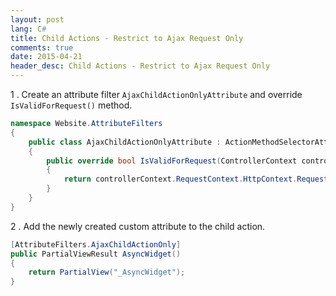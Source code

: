 ```yaml
---
layout: post
lang: C#
title: Child Actions - Restrict to Ajax Request Only
comments: true
date: 2015-04-21
header_desc: Child Actions - Restrict to Ajax Request Only
---
```

1 . Create an attribute filter `AjaxChildActionOnlyAttribute` and override `IsValidForRequest()` method.

```cs
namespace Website.AttributeFilters
{
    public class AjaxChildActionOnlyAttribute : ActionMethodSelectorAttribute
    {
        public override bool IsValidForRequest(ControllerContext controllerContext, System.Reflection.MethodInfo methodInfo)
        {
            return controllerContext.RequestContext.HttpContext.Request.IsAjaxRequest() || controllerContext.IsChildAction;
        }
    }
}
```

2 . Add the newly created custom attribute to the child action.

```cs
[AttributeFilters.AjaxChildActionOnly]
public PartialViewResult AsyncWidget()
{
    return PartialView("_AsyncWidget");
}
```
